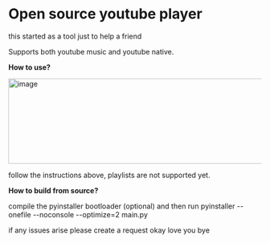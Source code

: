 # Open source youtube player
this started as a tool just to help a friend

Supports both youtube music and youtube native.

**How to use?**

<img width="590" height="170" alt="image" src="https://github.com/user-attachments/assets/a0c97e2d-e8d5-41ba-a04c-7fd25d08d356" />

follow the instructions above, playlists are not supported yet.

**How to build from source?**

compile the pyinstaller bootloader (optional) and then run pyinstaller --onefile --noconsole --optimize=2 main.py

if any issues arise please create a request okay love you bye
